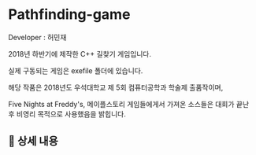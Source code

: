 # Pathfinding-game
Developer : 허민재

2018년 하반기에 제작한 C++ 길찾기 게임입니다.

실제 구동되는 게임은 exefile 폴더에 있습니다.

해당 작품은 2018년도 우석대학교 제 5회 컴퓨터공학과 학술제 출품작이며,

Five Nights at Freddy's, 메이플스토리 게임들에게서 가져온 소스들은 대회가 끝난 후 비영리 목적으로 사용했음을 밝힙니다.

## 📖 상세 내용

